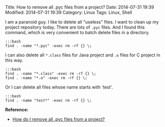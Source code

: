 Title: How to remove all .pyc files from a project?
Date: 2014-07-31 19:39
Modified: 2014-07-31 19:39
Category: Linux
Tags: Linux, Shell

I am a paranoid guy. I like to delete all "useless" files. I want to clean up my project repository today. There are lots of `.pyc` files. And I found this command, which is very convenient to batch delete files in a directory.

	:::bash
	find . -name "*.pyc" -exec rm -rf {} \;

I can also delete all `*.class` files for Java project and `.o` files for C project in this way.

	:::bash
	find . -name "*.class" -exec rm -rf {} \;
	find . -name "*.o" -exec rm -rf {} \;

Or I can delete all files whose name starts with 'test'.

	:::bash
	find . -name "test*" -exec rm -rf {} \;
	
**Reference:**

* [How do I remove all .pyc files from a project?](http://stackoverflow.com/questions/785519/how-do-i-remove-all-pyc-files-from-a-project)